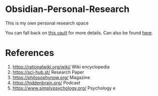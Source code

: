 # Obsidian-Personal-Research
This is my own personal research space

You can fall back on [this vault](obsidian://open?vault=_Obsidian-%20Others'%20Projects&file=ReadMe) for more details. Can also be found [here](https://github.com/abhinav4848/_Obsidian-Others-Projects). 

# References
1. https://rationalwiki.org/wiki/ Wiki encyclopedia
2. https://sci-hub.st/ Research Paper
3. https://philosophynow.org/ Magazine
4. https://hiddenbrain.org/ Podcast
5. https://www.simplypsychology.org/ Psychology e
